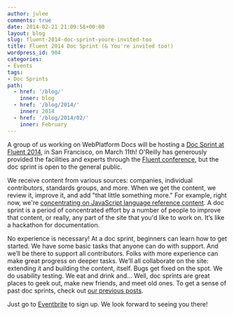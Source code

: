 ```yaml
---
author: julee
comments: true
date: 2014-02-21 21:09:58+00:00
layout: blog
slug: fluent-2014-doc-sprint-youre-invited-too
title: Fluent 2014 Doc Sprint (& You're invited too!)
wordpress_id: 904
categories:
- Events
tags:
- Doc Sprints
path:
  - href: '/blog/'
    inner: blog
  - href: '/blog/2014/'
    inner: 2014
  - href: '/blog/2014/02/'
    inner: February
---
```


A group of us working on WebPlatform Docs will be hosting a [Doc Sprint at Fluent 2014](https://www.eventbrite.com/e/webplatformorg-fluent2014-doc-sprint-tickets-9344681193), in San Francisco, on March 11th! O'Reilly has generously provided the facilities and experts through the [Fluent conference](http://fluentconf.com/fluent2014/public/schedule/detail/33084), but the doc sprint is open to the general public.

We receive content from various sources: companies, individual contributors, standards groups, and more. When we get the content, we review it, improve it, and add "that little something more." For example, right now, we're [concentrating on JavaScript language reference content](http://docs.webplatform.org/wiki/Meta:web_platform_wednesday). A doc sprint is a period of concentrated effort by a number of people to improve that content, or really, any part of the site that you'd like to work on. It’s like a hackathon for documentation.

No experience is necessary! At a doc sprint, beginners can learn how to get started. We have some basic tasks that anyone can do with support. And we’ll be there to support all contributors. Folks with more experience can make great progress on deeper tasks. We’ll all collaborate on the site: extending it and building the content, itself. Bugs get fixed on the spot. We do usability testing. We eat and drink and… Well, doc sprints are great places to geek out, make new friends, and meet old ones. To get a sense of past doc sprints, check out [our previous posts](http://blog.webplatform.org/tag/doc-sprints/).

Just go to [Eventbrite](https://www.eventbrite.com/e/webplatformorg-fluent2014-doc-sprint-tickets-9344681193) to sign up. We look forward to seeing you there!
